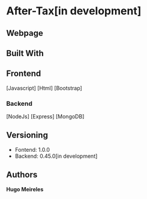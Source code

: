 # After-Tax[in development]

## Webpage



## Built With

## Frontend
[Javascript]
[Html]
[Bootstrap]

### Backend
[NodeJs]
[Express]
[MongoDB]

## Versioning

* Fontend: 1.0.0
* Backend: 0.45.0[in development]

## Authors

**Hugo Meireles**

